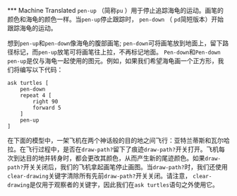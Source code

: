 ﻿*** Machine Translated
`pen-up` （简称`pu` ）用于停止追踪海龟的运动。画笔的颜色和海龟的颜色一样。当`pen-up`停止跟踪时， `pen-down` （ `pd`简短版本）开始跟踪海龟的运动。

想到`pen-up`和`pen-down`像海龟的腹部画笔; `pen-down`可将画笔放到地面上，留下路径标记，而`pen-up`放笔可将画笔往上拉，不再标记地面。 `Pen-down`和`Pen-down` `pen-up`是仅与海龟一起使用的图元。例如，如果我们希望海龟画一个正方形，我们将编写以下代码：



```
ask turtles [
	pen-down
	repeat 4 [
		right 90
		forward 5
	]
	pen-up
]
```


在下面的模型中，一架飞机在两个神话般的目的地之间飞行：亚特兰蒂斯和瓦尔哈拉。在飞行过程中，是否在`draw-path?`留下了痕迹`draw-path?`开关打开。飞机每次到达目的地并转身时，都会更改其颜色，从而产生新的尾迹颜色。如果`draw-path?`开关关闭后，我们的飞机拿起画笔停止画图。当`draw-path?`时，我们还使用`clear-drawing`关键字清除所有先前`draw-path?`开关关闭。请注意， `clear-drawing`是仅用于观察者的关键字，因此我们在`ask turtles`语句之外使用它。